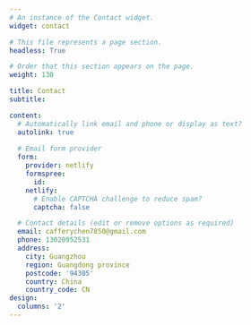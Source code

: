 ```yaml
---
# An instance of the Contact widget.
widget: contact

# This file represents a page section.
headless: True

# Order that this section appears on the page.
weight: 130

title: Contact
subtitle:

content:
  # Automatically link email and phone or display as text?
  autolink: true
  
  # Email form provider
  form:
    provider: netlify
    formspree:
      id:
    netlify:
      # Enable CAPTCHA challenge to reduce spam?
      captcha: false

  # Contact details (edit or remove options as required)
  email: cafferychen7850@gmail.com
  phone: 13020952531
  address:
    city: Guangzhou
    region: Guangdong province
    postcode: '94305'
    country: China
    country_code: CN
design:
  columns: '2'
---
```

